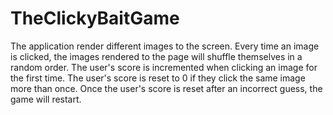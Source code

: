 # TheClickyBaitGame

 The application render different images to the screen. Every time an image is clicked, the images rendered to the page will shuffle themselves in a random order. The user's score is incremented when clicking an image for the first time. The user's score is reset to 0 if they click the same image more than once. Once the user's score is reset after an incorrect guess, the game will restart.
